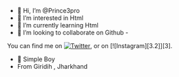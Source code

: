 - 👋 Hi, I’m @Prince3pro
- 👀 I’m interested in Html
- 🌱 I’m currently learning Html
- 💞️ I’m looking to collaborate on Github
-<!-- Actual text -->

You can find me on [![Twitter][1.2]][1], or on [![Instagram][3.2]][3].

<!-- Icons -->

[1.2]: http://i.imgur.com/wWzX9uB.png (twitter icon without padding)
[2.2]: https://raw.githubusercontent.com/MartinHeinz/MartinHeinz/master/linkedin-3-16.png (LinkedIn icon without padding)

<!-- Links to your social media accounts -->

[1]: https://twitter.com/prince58723240
[2]: https://www.instagram.com/_prince_1743/

- 🙂 Simple Boy 
- From Giridih , Jharkhand 
<!---
Prince3pro/Prince3pro is a ✨ special ✨ repository because its `README.md` (this file) appears on your GitHub profile.
You can click the Preview link to take a look at your changes.
--->
